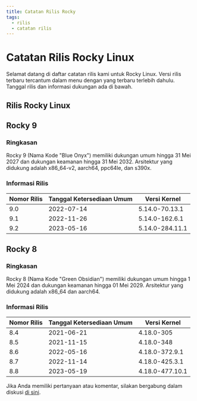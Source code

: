 ```yaml
---
title: Catatan Rilis Rocky
tags:
  - rilis
  - catatan rilis
---
```


# Catatan Rilis Rocky Linux

Selamat datang di daftar catatan rilis kami untuk Rocky Linux. Versi rilis terbaru tercantum dalam menu dengan yang terbaru terlebih dahulu. Tanggal rilis dan informasi dukungan ada di bawah.

## Rilis Rocky Linux

## Rocky 9

### Ringkasan

Rocky 9 (Nama Kode "Blue Onyx") memiliki dukungan umum hingga 31 Mei 2027 dan dukungan keamanan hingga 31 Mei 2032. Arsitektur yang didukung adalah x86_64-v2, aarch64, ppc64le, dan s390x.

### Informasi Rilis

| Nomor Rilis | Tanggal Ketersediaan Umum | Versi Kernel    |
| ----------- | ------------------------- | --------------- |
| 9.0         | 2022-07-14                | 5.14.0-70.13.1  |
| 9.1         | 2022-11-26                | 5.14.0-162.6.1  |
| 9.2         | 2023-05-16                | 5.14.0-284.11.1 |

## Rocky 8

### Ringkasan

Rocky 8 (Nama Kode "Green Obsidian") memiliki dukungan umum hingga 1 Mei 2024 dan dukungan keamanan hingga 01 Mei 2029. Arsitektur yang didukung adalah x86_64 dan aarch64.

### Informasi Rilis

| Nomor Rilis | Tanggal Ketersediaan Umum | Versi Kernel    |
| ----------- | ------------------------- | --------------- |
| 8.4         | 2021-06-21                | 4.18.0-305      |
| 8.5         | 2021-11-15                | 4.18.0-348      |
| 8.6         | 2022-05-16                | 4.18.0-372.9.1  |
| 8.7         | 2022-11-14                | 4.18.0-425.3.1  |
| 8.8         | 2023-05-19                | 4.18.0-477.10.1 |

Jika Anda memiliki pertanyaan atau komentar, silakan bergabung dalam diskusi [di sini](https://chat.rockylinux.org/rocky-linux/channels/documentation).
